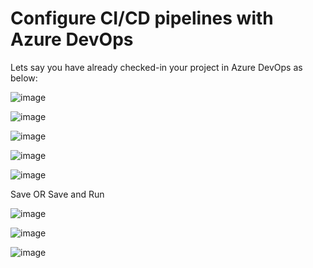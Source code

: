 # Configure CI/CD pipelines with Azure DevOps

Lets say you have already checked-in your project in Azure DevOps as below:

![image](https://user-images.githubusercontent.com/84455469/129723328-a9171504-ffc7-449b-82fd-4a9ecb78c256.png)


![image](https://user-images.githubusercontent.com/84455469/129724534-666e73d1-c82e-405d-ba84-8951a1cc6eb2.png)

![image](https://user-images.githubusercontent.com/84455469/129724945-679bffb1-0ad4-4f35-ae9b-aa347c6718fe.png)

![image](https://user-images.githubusercontent.com/84455469/129727088-41edc381-e4fb-4f0d-90ac-d01f3eee8527.png)

![image](https://user-images.githubusercontent.com/84455469/129727540-cd077768-bd9c-42d3-ac71-6d20e79ec2f4.png)

Save OR Save and Run

![image](https://user-images.githubusercontent.com/84455469/129728809-fe3a68d5-9bff-4b7b-b898-34147344197a.png)

![image](https://user-images.githubusercontent.com/84455469/129727885-5d02b41a-87a1-415a-8cb7-a233c701a109.png)

![image](https://user-images.githubusercontent.com/84455469/129728416-83952a5e-0255-48d4-8d70-a327d261fa75.png)
